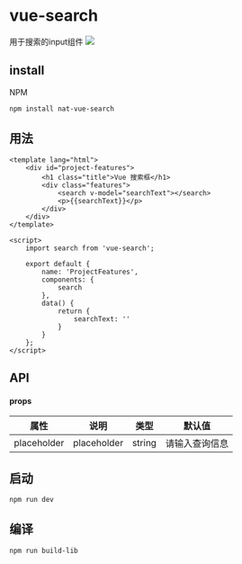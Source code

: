 # vue-search
用于搜索的input组件
![](//cdn.51talk.com/apollo/images/5304470fcb7302b97e43f30047a3bf28.png)
## install
NPM
```
npm install nat-vue-search
```
## 用法
```
<template lang="html">
    <div id="project-features">
        <h1 class="title">Vue 搜索框</h1>
        <div class="features">
            <search v-model="searchText"></search>
            <p>{{searchText}}</p>
        </div>
    </div>
</template>
```
```
<script>
    import search from 'vue-search';

    export default {
        name: 'ProjectFeatures',
        components: {
            search
        },
        data() {
            return {
                searchText: ''
            }
        }
    };
</script>
```
## API
#### props
属性 | 说明 | 类型 | 默认值
---|---|---|---
placeholder | placeholder | string | 请输入查询信息
## 启动
```
npm run dev
```
## 编译
```
npm run build-lib
```
